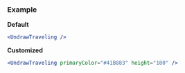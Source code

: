 ### Example

**Default**
```jsx
<UndrawTraveling />
```

**Customized**
```jsx
<UndrawTraveling primaryColor="#41B883" height="100" />
```
